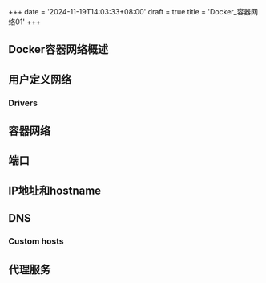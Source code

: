 +++
date = '2024-11-19T14:03:33+08:00'
draft = true
title = 'Docker_容器网络01'
+++

## Docker容器网络概述

## 用户定义网络

### Drivers

## 容器网络

## 端口

## IP地址和hostname

## DNS

### Custom hosts

## 代理服务